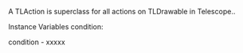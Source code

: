 A TLAction is superclass for all actions on TLDrawable in Telescope..

Instance Variables
	condition:		<Object>

condition
	- xxxxx
